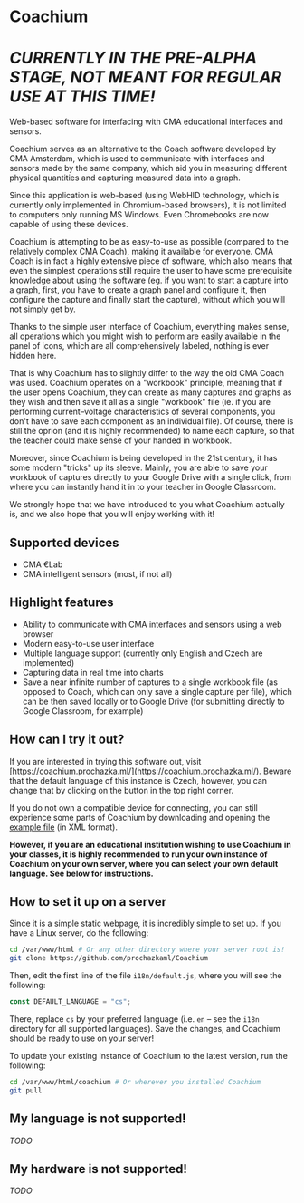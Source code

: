 # Coachium

# _CURRENTLY IN THE PRE-ALPHA STAGE, NOT MEANT FOR REGULAR USE AT THIS TIME!_

Web-based software for interfacing with CMA educational interfaces and sensors. 

Coachium serves as an alternative to the Coach software developed by CMA Amsterdam, which is used to communicate with interfaces and sensors made by the same company, which aid you in measuring different physical quantities and capturing measured data into a graph.

Since this application is web-based (using WebHID technology, which is currently only implemented in Chromium-based browsers), it is not limited to computers only running MS Windows. Even Chromebooks are now capable of using these devices.

Coachium is attempting to be as easy-to-use as possible (compared to the relatively complex CMA Coach), making it available for everyone. CMA Coach is in fact a highly extensive piece of software, which also means that even the simplest operations still require the user to have some prerequisite knowledge about using the software (eg. if you want to start a capture into a graph, first, you have to create a graph panel and configure it, then configure the capture and finally start the capture), without which you will not simply get by.

Thanks to the simple user interface of Coachium, everything makes sense, all operations which you might wish to perform are easily available in the panel of icons, which are all comprehensively labeled, nothing is ever hidden here.

That is why Coachium has to slightly differ to the way the old CMA Coach was used. Coachium operates on a "workbook" principle, meaning that if the user opens Coachium, they can create as many captures and graphs as they wish and then save it all as a single "workbook" file (ie. if you are performing current–voltage characteristics of several components, you don't have to save each component as an individual file). Of course, there is still the oprion (and it is highly recommended) to name each capture, so that the teacher could make sense of your handed in workbook.

Moreover, since Coachium is being developed in the 21st century, it has some modern "tricks" up its sleeve. Mainly, you are able to save your workbook of captures directly to your Google Drive with a single click, from where you can instantly hand it in to your teacher in Google Classroom.

We strongly hope that we have introduced to you what Coachium actually is, and we also hope that you will enjoy working with it!

## Supported devices

- CMA €Lab
- CMA intelligent sensors (most, if not all)

## Highlight features

- Ability to communicate with CMA interfaces and sensors using a web browser
- Modern easy-to-use user interface
- Multiple language support (currently only English and Czech are implemented)
- Capturing data in real time into charts
- Save a near infinite number of captures to a single workbook file (as opposed to Coach, which can only save a single capture per file), which can be then saved locally or to Google Drive (for submitting directly to Google Classroom, for example)

## How can I try it out?

If you are interested in trying this software out, visit [https://coachium.prochazka.ml/](https://coachium.prochazka.ml/). Beware that the default language of this instance is Czech, however, you can change that by clicking on the button in the top right corner.

If you do not own a compatible device for connecting, you can still experience some parts of Coachium by downloading and opening the [example file](https://github.com/prochazkaml/Coachium/blob/master/test.coachium) (in XML format).

**However, if you are an educational institution wishing to use Coachium in your classes, it is highly recommended to run your own instance of Coachium on your own server, where you can select your own default language. See below for instructions.**

## How to set it up on a server

Since it is a simple static webpage, it is incredibly simple to set up. If you have a Linux server, do the following:

```bash
cd /var/www/html # Or any other directory where your server root is!
git clone https://github.com/prochazkaml/Coachium
```

Then, edit the first line of the file `i18n/default.js`, where you will see the following:

```js
const DEFAULT_LANGUAGE = "cs";
```

There, replace `cs` by your preferred language (i.e. `en` – see the `i18n` directory for all supported languages). Save the changes, and Coachium should be ready to use on your server!

To update your existing instance of Coachium to the latest version, run the following:

```bash
cd /var/www/html/coachium # Or wherever you installed Coachium
git pull
```

## My language is not supported!

_TODO_

## My hardware is not supported!

_TODO_

